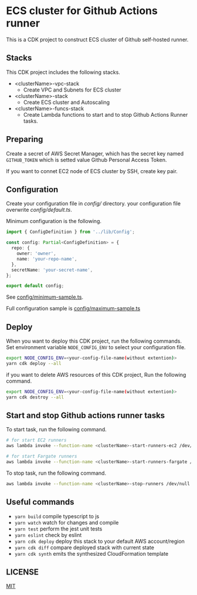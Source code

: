 # ECS cluster for Github Actions runner

This is a CDK project to construct ECS cluster of Github self-hosted runner.

## Stacks

This CDK project includes the following stacks.

- \<clusterName\>-vpc-stack
  - Create VPC and Subnets for ECS cluster
- \<clusterName\>-stack
  - Create ECS cluster and Autoscaling
- \<clusterName\>-funcs-stack
  - Create Lambda functions to start and to stop Github Actions Runner tasks.

## Preparing

Create a secret of AWS Secret Manager, which has the secret key named `GITHUB_TOKEN` which is setted value Github Personal Access Token.

If you want to connet EC2 node of ECS cluster by SSH, create key pair.

## Configuration

Create your configuration file in *config/* directory.
your configuration file overwrite *config/default.ts*.

Minimum configuration is the following.

```typescript
import { ConfigDefinition } from '../lib/Config';

const config: Partial<ConfigDefinition> = {
  repo: {
    owner: 'owner',
    name: 'your-repo-name',
  },
  secretName: 'your-secret-name',
};

export default config;
```

See [config/minimum-sample.ts](config/minimum-sample.ts).

Full configuration sample is [config/maximum-sample.ts](config/maximum-sample.ts)

## Deploy

When you want to deploy this CDK project, run the following commands.
Set environment variable `NODE_CONFIG_ENV` to select your configuration file.

```bash
export NODE_CONFIG_ENV=<your-config-file-name(without extention)>
yarn cdk deploy --all
```

if you want to delete AWS resources of this CDK project, Run the following command.

```bash
export NODE_CONFIG_ENV=<your-config-file-name(without extention)>
yarn cdk destroy --all
```

## Start and stop Github actions runner tasks

To start task, run the following command.

```bash
# for start EC2 runners
aws lambda invoke --function-name <clusterName>-start-runners-ec2 /dev/null

# for start Fargate runners
aws lambda invoke --function-name <clusterName>-start-runners-fargate /dev/null
```

To stop task, run the following command.

```bash
aws lambda invoke --function-name <clusterName>-stop-runners /dev/null
```


## Useful commands

* `yarn build`   compile typescript to js
* `yarn watch`   watch for changes and compile
* `yarn test`    perform the jest unit tests
* `yarn eslint`    check by eslint
* `yarn cdk deploy`      deploy this stack to your default AWS account/region
* `yarn cdk diff`        compare deployed stack with current state
* `yarn cdk synth`       emits the synthesized CloudFormation template

## LICENSE

[MIT](LICENSE)
